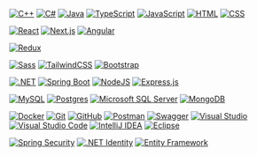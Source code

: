 [![C++](https://img.shields.io/badge/C++-%2300599C.svg?logo=c%2B%2B&logoColor=white)](#) [![C#](https://custom-icon-badges.demolab.com/badge/C%23-%23239120.svg?logo=cshrp&logoColor=white)](#) [![Java](https://img.shields.io/badge/Java-%23ED8B00.svg?logo=openjdk&logoColor=white)](#) [![TypeScript](https://img.shields.io/badge/TypeScript-3178C6?logo=typescript&logoColor=fff)](#) [![JavaScript](https://img.shields.io/badge/JavaScript-F7DF1E?logo=javascript&logoColor=000)](#) [![HTML](https://img.shields.io/badge/HTML-%23E34F26.svg?logo=html5&logoColor=white)](#) [![CSS](https://img.shields.io/badge/CSS-639?logo=css&logoColor=fff)](#)

[![React](https://img.shields.io/badge/React-%2320232a.svg?logo=react&logoColor=%2361DAFB)](#) [![Next.js](https://img.shields.io/badge/Next.js-black?logo=next.js&logoColor=white)](#) [![Angular](https://img.shields.io/badge/Angular-%23DD0031.svg?logo=angular&logoColor=white)](#) 

[![Redux](https://img.shields.io/badge/Redux-764ABC?logo=redux&logoColor=fff)](#)

 [![Sass](https://img.shields.io/badge/Sass-C69?logo=sass&logoColor=fff)](#) [![TailwindCSS](https://img.shields.io/badge/Tailwind%20CSS-%2338B2AC.svg?logo=tailwind-css&logoColor=white)](#) [![Bootstrap](https://img.shields.io/badge/Bootstrap-7952B3?logo=bootstrap&logoColor=fff)](#) 

[![.NET](https://img.shields.io/badge/.NET-512BD4?logo=dotnet&logoColor=fff)](#) [![Spring Boot](https://img.shields.io/badge/Spring%20Boot-6DB33F?logo=springboot&logoColor=fff)](#) [![NodeJS](https://img.shields.io/badge/Node.js-6DA55F?logo=node.js&logoColor=white)](#) [![Express.js](https://img.shields.io/badge/Express.js-%23404d59.svg?logo=express&logoColor=%2361DAFB)](#)

[![MySQL](https://img.shields.io/badge/MySQL-4479A1?logo=mysql&logoColor=fff)](#) [![Postgres](https://img.shields.io/badge/Postgres-%23316192.svg?logo=postgresql&logoColor=white)](#) [![Microsoft SQL Server](https://custom-icon-badges.demolab.com/badge/Microsoft%20SQL%20Server-CC2927?logo=mssqlserver-white&logoColor=white)](#) [![MongoDB](https://img.shields.io/badge/MongoDB-%234ea94b.svg?logo=mongodb&logoColor=white)](#)

[![Docker](https://img.shields.io/badge/Docker-2496ED?logo=docker&logoColor=fff)](#) [![Git](https://img.shields.io/badge/Git-F05032?logo=git&logoColor=fff)](#) [![GitHub](https://img.shields.io/badge/GitHub-%23121011.svg?logo=github&logoColor=white)](#) [![Postman](https://custom-icon-badges.demolab.com/badge/Postman-FF6C37.svg?logo=postman&logoColor=white)](#) [![Swagger](https://custom-icon-badges.demolab.com/badge/Swagger-%2385EA2D.svg?logo=swagger&logoColor=black)](#) [![Visual Studio](https://custom-icon-badges.demolab.com/badge/Visual%20Studio-5C2D91.svg?&logo=visual-studio&logoColor=white)](#) [![Visual Studio Code](https://custom-icon-badges.demolab.com/badge/Visual%20Studio%20Code-0078d7.svg?logo=vsc&logoColor=white)](#) [![IntelliJ IDEA](https://img.shields.io/badge/IntelliJIDEA-000000.svg?logo=intellij-idea&logoColor=white)](#) [![Eclipse](https://img.shields.io/badge/Eclipse-FE7A16.svg?logo=Eclipse&logoColor=white)](#)

[![Spring Security](https://custom-icon-badges.demolab.com/badge/Spring%20Security-%236DB33F.svg?logo=springsecurity&logoColor=white)](#) [![.NET Identity](https://custom-icon-badges.demolab.com/badge/.NET%20Identity-%23512BD4.svg?logo=dotnet&logoColor=white)](#) [![Entity Framework](https://custom-icon-badges.demolab.com/badge/Entity%20Framework-%23512BD4.svg?logo=dotnet&logoColor=white)](#)

